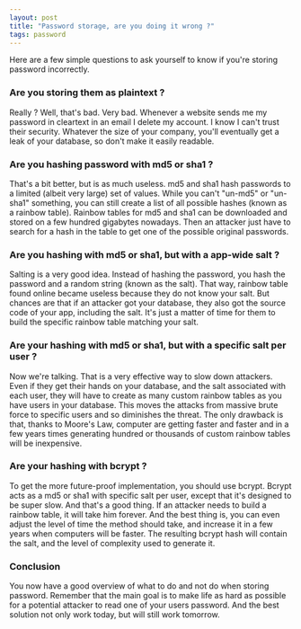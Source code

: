 ```yaml
---
layout: post
title: "Password storage, are you doing it wrong ?"
tags: password
---
```


Here are a few simple questions to ask yourself to know if you're storing
password incorrectly.

### Are you storing them as plaintext ?

Really ? Well, that's bad. Very bad. Whenever a website sends me my password in
cleartext in an email I delete my account. I know I can't trust their security.
Whatever the size of your company, you'll eventually get a leak of your
database, so don't make it easily readable.

### Are you hashing password with md5 or sha1 ?

That's a bit better, but is as much useless. md5 and sha1 hash passwords to
a limited (albeit very large) set of values. While you can't "un-md5" or
"un-sha1" something, you can still create a list of all possible hashes (known
as a rainbow table). Rainbow tables for md5 and sha1 can be downloaded and
stored on a few hundred gigabytes nowadays. Then an attacker just have to search
for a hash in the table to get one of the possible original passwords.

### Are you hashing with md5 or sha1, but with a app-wide salt ?

Salting is a very good idea. Instead of hashing the password, you hash the
password and a random string (known as the salt). That way, rainbow table found
online became useless because they do not know your salt. But chances are
that if an attacker got your database, they also got the source code of your
app, including the salt. It's just a matter of time for them to build the
specific rainbow table matching your salt.

### Are your hashing with md5 or sha1, but with a specific salt per user ?

Now we're talking. That is a very effective way to slow down attackers. Even if
they get their hands on your database, and the salt associated with each user,
they will have to create as many custom rainbow tables as you have users in
your database. This moves the attacks from massive brute force to specific
users and so diminishes the threat. The only drawback is that, thanks to
Moore's Law, computer are getting faster and faster and in a few years times
generating hundred or thousands of custom rainbow tables will be inexpensive.

### Are your hashing with bcrypt ?

To get the more future-proof implementation, you should use bcrypt. Bcrypt acts
as a md5 or sha1 with specific salt per user, except that it's designed to be
super slow. And that's a good thing. If an attacker needs to build a rainbow
table, it will take him forever. And the best thing is, you can even adjust the
level of time the method should take, and increase it in a few years when
computers will be faster. The resulting bcrypt hash will contain the salt, and
the level of complexity used to generate it.

### Conclusion

You now have a good overview of what to do and not do when storing password.
Remember that the main goal is to make life as hard as possible for a potential
attacker to read one of your users password. And the best solution not only
work today, but will still work tomorrow.


